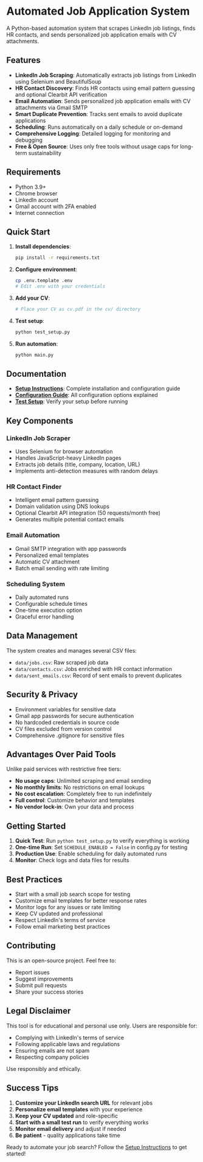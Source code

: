 # Automated Job Application System

A Python-based automation system that scrapes LinkedIn job listings, finds HR contacts, and sends personalized job application emails with CV attachments.

## Features

- **LinkedIn Job Scraping**: Automatically extracts job listings from LinkedIn using Selenium and BeautifulSoup
- **HR Contact Discovery**: Finds HR contacts using email pattern guessing and optional Clearbit API verification
- **Email Automation**: Sends personalized job application emails with CV attachments via Gmail SMTP
- **Smart Duplicate Prevention**: Tracks sent emails to avoid duplicate applications
- **Scheduling**: Runs automatically on a daily schedule or on-demand
- **Comprehensive Logging**: Detailed logging for monitoring and debugging
- **Free & Open Source**: Uses only free tools without usage caps for long-term sustainability

## Requirements

- Python 3.9+
- Chrome browser
- LinkedIn account
- Gmail account with 2FA enabled
- Internet connection

## Quick Start

1. **Install dependencies**:
   ```bash
   pip install -r requirements.txt
   ```

2. **Configure environment**:
   ```bash
   cp .env.template .env
   # Edit .env with your credentials
   ```

3. **Add your CV**:
   ```bash
   # Place your CV as cv.pdf in the cv/ directory
   ```

4. **Test setup**:
   ```bash
   python test_setup.py
   ```

5. **Run automation**:
   ```bash
   python main.py
   ```

## Documentation

- **[Setup Instructions](SETUP_INSTRUCTIONS.md)**: Complete installation and configuration guide
- **[Configuration Guide](config.py)**: All configuration options explained
- **[Test Setup](test_setup.py)**: Verify your setup before running

## Key Components

### LinkedIn Job Scraper
- Uses Selenium for browser automation
- Handles JavaScript-heavy LinkedIn pages
- Extracts job details (title, company, location, URL)
- Implements anti-detection measures with random delays

### HR Contact Finder
- Intelligent email pattern guessing
- Domain validation using DNS lookups
- Optional Clearbit API integration (50 requests/month free)
- Generates multiple potential contact emails

### Email Automation
- Gmail SMTP integration with app passwords
- Personalized email templates
- Automatic CV attachment
- Batch email sending with rate limiting

### Scheduling System
- Daily automated runs
- Configurable schedule times
- One-time execution option
- Graceful error handling

## Data Management

The system creates and manages several CSV files:
- `data/jobs.csv`: Raw scraped job data
- `data/contacts.csv`: Jobs enriched with HR contact information
- `data/sent_emails.csv`: Record of sent emails to prevent duplicates

## Security & Privacy

- Environment variables for sensitive data
- Gmail app passwords for secure authentication
- No hardcoded credentials in source code
- CV files excluded from version control
- Comprehensive .gitignore for sensitive files

## Advantages Over Paid Tools

Unlike paid services with restrictive free tiers:
- **No usage caps**: Unlimited scraping and email sending
- **No monthly limits**: No restrictions on email lookups
- **No cost escalation**: Completely free to run indefinitely
- **Full control**: Customize behavior and templates
- **No vendor lock-in**: Own your data and process

## Getting Started

1. **Quick Test**: Run `python test_setup.py` to verify everything is working
2. **One-time Run**: Set `SCHEDULE_ENABLED = False` in config.py for testing
3. **Production Use**: Enable scheduling for daily automated runs
4. **Monitor**: Check logs and data files for results

## Best Practices

- Start with a small job search scope for testing
- Customize email templates for better response rates
- Monitor logs for any issues or rate limiting
- Keep CV updated and professional
- Respect LinkedIn's terms of service
- Follow email marketing best practices

## Contributing

This is an open-source project. Feel free to:
- Report issues
- Suggest improvements
- Submit pull requests
- Share your success stories

## Legal Disclaimer

This tool is for educational and personal use only. Users are responsible for:
- Complying with LinkedIn's terms of service
- Following applicable laws and regulations
- Ensuring emails are not spam
- Respecting company policies

Use responsibly and ethically.

## Success Tips

1. **Customize your LinkedIn search URL** for relevant jobs
2. **Personalize email templates** with your experience
3. **Keep your CV updated** and role-specific
4. **Start with a small test run** to verify everything works
5. **Monitor email delivery** and adjust if needed
6. **Be patient** - quality applications take time

Ready to automate your job search? Follow the [Setup Instructions](SETUP_INSTRUCTIONS.md) to get started!

